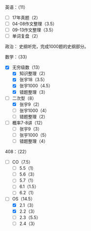 
英语：（11）
- [ ] 17年真题（2）
- [ ] 04-08作文整理（3.5）
- [ ] 09-13作文整理（3.5）
- [ ] 单词复盘（2）

政治：
史纲听完，完成1000题的史纲部分。

数学：（33）
- [x] 无穷级数（13）
	- [x] 知识整理（2）
	- [x] 张宇18（3.5）
	- [x] 张宇1000（4.5）
	- [x] 错题整理（3）
- [ ] 二次型（8）
	- [x] 张宇9（2）
	- [ ] 张宇1000（4）
	- [ ] 错题整理（2）
- [ ] 概率7-8讲（12）
	- [ ] 张宇9（3）
	- [ ] 张宇1000（5）
	- [ ] 错题整理（4）

408：（22）
- [ ] CO（7.5）
	- [ ] 5.5（1）
	- [ ] 5.6（3）
	- [ ] 5.7（1）
	- [ ] 6.1（1.5）
	- [ ] 6.2（1）
- [ ] OS（14.5）
	- [x] 2.1（3）
	- [x] 2.2（3）
	- [ ] 2.3（5.5）
	- [ ] 2.4（3）